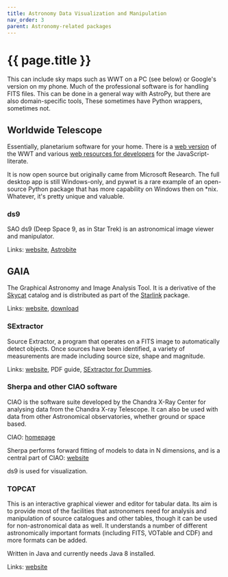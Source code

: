 ```yaml
---
title: Astronomy Data Visualization and Manipulation
nav_order: 3
parent: Astronomy-related packages
---
```


# {{ page.title }}

This can include sky maps such as WWT on a PC (see below) or Google's version on my phone. Much of the professional software is for handling FITS files. This can be done in a general way with AstroPy, but there are also domain-specific tools, These sometimes have Python wrappers, sometimes not.

## Worldwide Telescope

Essentially, planetarium software for your home. There is a [web version](http://worldwidetelescope.com/webclient/) of the WWT and various [web resources for developers](http://worldwidetelescope.com/GetInvolved/Develop) for the JavaScript-literate.

It is now open source but originally came from Microsoft Research. The full desktop app is still Windows-only, and pywwt is a rare example of an open-source Python package that has more capability on Windows then on *nix. Whatever, it's pretty unique and valuable.

### ds9

SAO ds9 (Deep Space 9, as in Star Trek) is an astronomical image viewer and manipulator. 

Links: [website](http://ds9.si.edu/site/Home.html), [Astrobite](https://astrobites.org/2011/03/09/how-to-use-sao-ds9-to-examine-astronomical-images/)

## GAIA

The Graphical Astronomy and Image Analysis Tool. It is a derivative of the [Skycat](https://www.eso.org/sci/observing/tools/skycat.html) catalog and is distributed as part of the [Starlink](http://starlink.eao.hawaii.edu/starlink/WelcomePage) package.
 
Links: [website](http://star-www.dur.ac.uk/~pdraper/gaia/gaia.html), [download](http://starlink.eao.hawaii.edu/starlink)

### SExtractor

Source Extractor, a program that operates on a FITS image to automatically detect objects.  Once sources have been identified, a variety of measurements are made including source size, shape and magnitude.  

Links: [website](http://www.astromatic.net/software/sextractor), PDF guide, [SExtractor for Dummies](http://astroa.physics.metu.edu.tr/MANUALS/sextractor/Guide2source_extractor.pdf).

### Sherpa and other CIAO software

CIAO is the software suite developed by the Chandra X-Ray Center for analysing data from the Chandra X-ray Telescope. It can also be used with data from other Astronomical observatories, whether ground or space based.

CIAO: [homepage](http://cxc.cfa.harvard.edu/ciao/)

Sherpa performs forward fitting of models to data in N dimensions, and is a central part of CIAO: [website](http://cxc.cfa.harvard.edu/sherpa/)

ds9 is used for visualization.

### TOPCAT 

This is an interactive graphical viewer and editor for tabular data. Its aim is to provide most of the facilities that astronomers need for analysis and manipulation of source catalogues and other tables, though it can be used for non-astronomical data as well. It understands a number of different astronomically important formats (including FITS, VOTable and CDF) and more formats can be added.

Written in Java and currently needs Java 8 installed.

Links: [website](http://www.star.bris.ac.uk/~mbt/topcat/)
